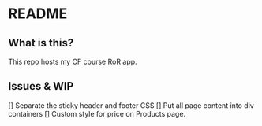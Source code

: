 # README

## What is this?

This repo hosts my CF course RoR app.

## Issues & WIP

[] Separate the sticky header and footer CSS
[] Put all page content into div containers
[] Custom style for price on Products page.